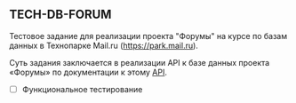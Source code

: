 ## TECH-DB-FORUM

Тестовое задание для реализации проекта "Форумы" на курсе по базам данных в Технопарке Mail.ru (https://park.mail.ru).

Суть задания заключается в реализации API к базе данных проекта «Форумы» по документации к этому [API](https://tech-db-forum.bozaro.ru/).
- [ ] Функциональное тестирование
